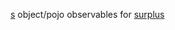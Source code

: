 [s](https://github.com/adamhaile/s) object/pojo observables for [surplus](https://github.com/adamhaile/s)

